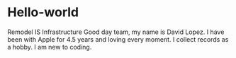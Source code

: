 # Hello-world
Remodel IS Infrastructure
Good day team, my name is David Lopez. I have been with Apple for 4.5 years and loving every moment. I collect records as a hobby. I am new to coding. 
